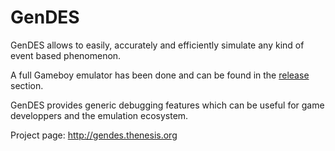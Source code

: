 # GenDES

GenDES allows to easily, accurately and efficiently simulate any kind of event based phenomenon.

A full Gameboy emulator has been done and can be found in the [release](https://github.com/thenesis-org/gendes/releases) section.

GenDES provides generic debugging features which can be useful for game developpers and the emulation ecosystem.  

Project page: http://gendes.thenesis.org 
